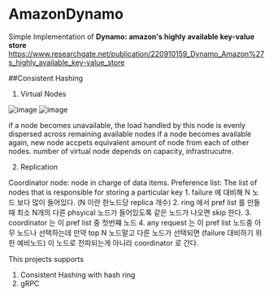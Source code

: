 # AmazonDynamo
Simple Implementation of **Dynamo: amazon's highly available key-value store**
https://www.researchgate.net/publication/220910159_Dynamo_Amazon%27s_highly_available_key-value_store

##Consistent Hashing
1. Virtual Nodes


![image](https://user-images.githubusercontent.com/10215223/113497520-00df1e80-9540-11eb-85d6-ccf9aebaea01.png)
![image](https://user-images.githubusercontent.com/10215223/113497516-f45ac600-953f-11eb-9f7b-a8ab5a5b44d7.png)

if a node becomes unavailable, the load handled by this node is evenly dispersed across remaining available nodes
if a node becomes available again, new node accpets equivalent amount of node from each of other nodes.
number of virtual node depends on capacity, infrastrucutre.

2. Replication

Coordinator node: node in charge of data items.
Preference list: The list of nodes that is responsible for storing a particular key
    1. failure 에 대비해 N 노드 보다 많이 들어있다. (N 이란 한노드당 replica 개수)
    2. ring 에서 pref list 를 만들때 최소 N개의 다른 phsyical 노드가 들어있도록 같은 노드가 나오면 skip 한다.
    3. coordinator 는 이 pref list 중 첫번쨰 노드
    4. any request 는 이 pref list 노드중 아무 노드나 선택하는데 만약 top N 노드말고 다른 노드가 선택되면 (failure 대비하기 위한 예비노드) 이 노드로 전파되는게 아니라 coordinator 로 간다.


This projects supports
1. Consistent Hashing with hash ring
2. gRPC

